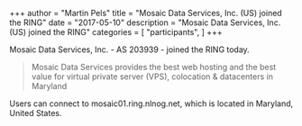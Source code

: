 +++
author = "Martin Pels"
title = "Mosaic Data Services, Inc. (US) joined the RING"
date = "2017-05-10"
description = "Mosaic Data Services, Inc. (US) joined the RING"
categories = [
    "participants",
]
+++

Mosaic Data Services, Inc. - AS 203939 - joined the RING today.

> Mosaic Data Services provides the best web hosting and the best value for virtual private server (VPS), colocation & datacenters in Maryland

Users can connect to mosaic01.ring.nlnog.net, which is located in Maryland, United States.

